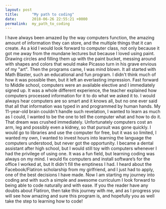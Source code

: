 ```yaml
---
layout: post
title:      "My path to coding"
date:       2018-06-26 22:55:21 +0000
permalink:  my_path_to_coding
---
```



I have always been amazed by the way computers function, the amazing amount of information they can store, and the multiple things that it can create. As a kid I would look forward to computer class, not only because it got me away from the mundane lectures but because I loved using paint. Drawing circles and filling them up with the paint bucket, messing around with shapes and colors that would make Picasso turn in his grave envious of my "art". Then the programs came, I was mind blown. It all started with Math Blaster, such an educational and fun program. I didn't think much of how it was possible then, but it left an everlasting impression. Fast forward to Middle school, computers were an available elective and I immediately signed up. It was a whole different experience, the teacher explained how computers processed information for it to do what we asked it to. I would always hear computers are so smart and it knows all, but no one ever said that all that information was typed in and programmed by human hands. My 11-year-old brain couldn't handle such revelation, I wanted to learn as much as I could, I wanted to be the one to tell the computer what and how to do it. That dream was crushed immediately. Unfortunately computers cost an arm, leg and possibly even a kidney, so that pursuit was gone quickly. I would go to libraries and use the computer for free, but it was so limited, I wanted my own, I wanted to invest hours into learning the language the computers understood, but never got the opportunity. I became a dental assistant after high school, but I would still toy with computers whenever I had the privilege of using one. It was a fun field, but learning coding was always on my mind. I would fix computers and install software’s for the office I worked at, but It didn't fill the emptiness I had. I heard about the Facebook/Flatiron scholarship from my girlfriend, and I just had to apply, one of the best decisions I have made. Now I am starting my journey into coding and with such a simple and awesome curriculum I look forward to being able to code naturally and with ease. If you the reader have any doubts about Flatiron, then take this journey with me, and as I progress you will see how amazing and sure this program is, and hopefully you as well take the step to learning how to code!
